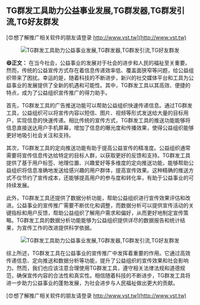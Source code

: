 ## **TG群发工具助力公益事业发展,TG群发器,TG群发引流,TG好友群发**

[😍想了解推广相关软件的朋友请登录 http://www.vst.tw](http://www.vst.tw)

 <center><img src="https://vst.tw/MP4/tuiguang/png/7.png" alt="TG群发工具助力公益事业发展,TG群发器,TG群发引流,TG好友群发"></center>

**😄正文：**
在当今社会，公益事业的发展对于社会的进步和人民的福祉至关重要。然而，传统的公益宣传方式存在着信息传递效率低、覆盖面狭窄等问题，给公益组织带来了困扰。幸运的是，随着科技的不断进步，新兴的社交媒体平台和工具为公益事业的发展提供了全新的机遇和可能性。其中，TG群发工具以其高效、便捷的特点，成为了公益组织宣传推广的得力助手。

首先，TG群发工具的广告推送功能可以帮助公益组织快速传递信息。通过TG群发工具，公益组织可以将宣传内容以短信、图片、视频等形式发送给大量的目标用户，实现信息的快速传递。相比传统的宣传方式，TG群发工具的推送功能能够将信息直接送达用户手机屏幕，增加了信息的曝光度和传播效果，使得公益组织能够更好地吸引社会关注和支持。

其次，TG群发工具的定向推送功能有助于提高公益宣传的精准度。公益组织通常需要将宣传信息传达给特定的目标人群，以获取更好的反馈和支持。TG群发工具提供了基于用户标签、地理位置、兴趣爱好等多维度的定向推送功能，能够帮助公益组织将信息准确地发送给感兴趣的用户群体，提高宣传效果。这种精确的推送方式不仅节约了宣传成本，还能够提高用户的参与度和转化率，有助于公益事业的可持续发展。

此外，TG群发工具还提供了数据分析功能，帮助公益组织进行宣传效果评估和改进。公益事业的宣传推广需要不断优化和调整，而数据分析可以提供宣传活动的关键指标和用户反馈，帮助公益组织了解用户需求和偏好，从而更好地制定宣传策略。TG群发工具的数据分析功能能够为公益组织提供详尽的数据报告和统计结果，为宣传工作的改进提供科学依据。

 <center><img src="https://vst.tw/MP4/tuiguang/png/3.png" alt="TG群发工具助力公益事业发展,TG群发器,TG群发引流,TG好友群发"></center>

综上所述，TG群发工具在公益事业的宣传推广中发挥着重要的作用。它通过高效传递信息、定向推送和数据分析等功能，提升了公益组织的宣传效果和社会影响力。然而，我们也应该注意合理使用TG群发工具，遵守相关法律法规和道德规范，确保宣传内容的合法性和真实性。相信随着科技的不断进步，TG群发工具将进一步助力公益事业的蓬勃发展，为社会进步与人民福祉做出更大的贡献。

[😍想了解推广相关软件的朋友请登录 http://www.vst.tw](http://www.vst.tw)



